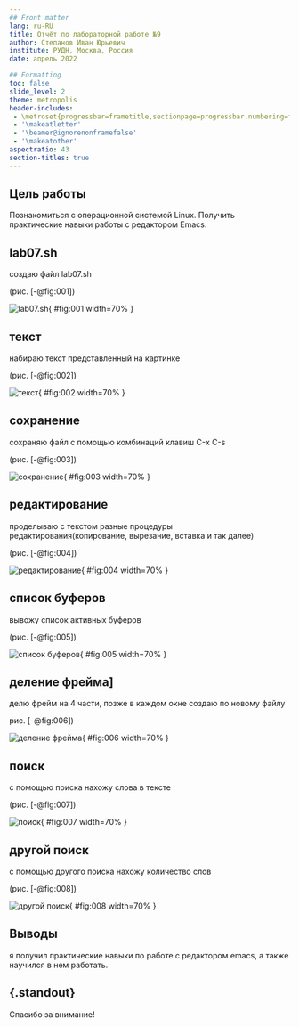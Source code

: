 ```yaml
---
## Front matter
lang: ru-RU
title: Отчёт по лабораторной работе №9
author: Степанов Иван Юрьевич
institute: РУДН, Москва, Россия
date: апрель 2022

## Formatting
toc: false
slide_level: 2
theme: metropolis
header-includes: 
 - \metroset{progressbar=frametitle,sectionpage=progressbar,numbering=fraction}
 - '\makeatletter'
 - '\beamer@ignorenonframefalse'
 - '\makeatother'
aspectratio: 43
section-titles: true
---
```


## Цель работы

Познакомиться с операционной системой Linux. Получить практические навыки работы с редактором Emacs.

## lab07.sh

создаю файл lab07.sh

(рис. [-@fig:001])

![lab07.sh](image/img2.png){ #fig:001 width=70% }

## текст
 
набираю текст представленный на картинке

(рис. [-@fig:002])

![текст](image/img3.png){ #fig:002 width=70% }

## сохранение
 
сохраняю файл с помощью комбинаций клавиш С-x С-s

(рис. [-@fig:003])

![сохранение](image/img4.png){ #fig:003 width=70% }

## редактирование
 
проделываю с текстом разные процедуры редактирования(копирование, вырезание, вставка и так далее)

(рис. [-@fig:004])

![редактирование](image/img5.png){ #fig:004 width=70% }

## список буферов
 
вывожу список активных буферов

(рис. [-@fig:005])

![список буферов](image/img7_1.png){ #fig:005 width=70% }

## деление фрейма]
 
делю фрейм на 4 части, позже в каждом окне создаю по новому файлу

рис. [-@fig:006])

![деление фрейма](image/img7_2.png){ #fig:006 width=70% }

## поиск
 
с помощью поиска нахожу слова в тексте

(рис. [-@fig:007])

![поиск](image/img8.png){ #fig:007 width=70% }

## другой поиск
 
с помощью другого поиска нахожу количество слов

(рис. [-@fig:008])

![другой поиск](image/img9.png){ #fig:008 width=70% }

## Выводы
я получил практические навыки по работе с редактором emacs, а также научился в нем работать.

## {.standout}

Спасибо за внимание!
